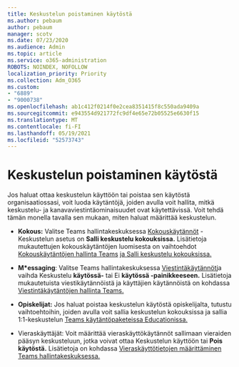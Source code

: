 ```yaml
---
title: Keskustelun poistaminen käytöstä
ms.author: pebaum
author: pebaum
manager: scotv
ms.date: 07/23/2020
ms.audience: Admin
ms.topic: article
ms.service: o365-administration
ROBOTS: NOINDEX, NOFOLLOW
localization_priority: Priority
ms.collection: Adm_O365
ms.custom:
- "6889"
- "9000738"
ms.openlocfilehash: ab1c412f0214f0e2cea8351415f8c550ada9409a
ms.sourcegitcommit: e943554d921772fc9df4e65e72b05525e6630f15
ms.translationtype: MT
ms.contentlocale: fi-FI
ms.lasthandoff: 05/19/2021
ms.locfileid: "52573743"
---
```

# <a name="disable-chat"></a>Keskustelun poistaminen käytöstä

Jos haluat ottaa keskustelun käyttöön tai poistaa sen käytöstä organisaatiossasi, voit luoda käytäntöjä, joiden avulla voit hallita, mitkä keskustelu- ja kanavaviestintäominaisuudet ovat käytettävissä. Voit tehdä tämän monella tavalla sen mukaan, miten haluat määrittää keskustelun.

- **Kokous:** Valitse Teams hallintakeskuksessa [Kokouskäytännöt](https://admin.teams.microsoft.com/) - Keskustelun asetus on **Salli keskustelu kokouksissa.** Lisätietoja mukautettujen kokouskäytäntöjen luomisesta on vaihtoehdot [Kokouskäytäntöjen hallinta Teams](/microsoftteams/meeting-policies-in-teams) [ja Salli keskustelu kokouksissa.](/microsoftteams/meeting-policies-in-teams#allow-chat-in-meetings)

- **M*essaging**: Valitse Teams hallintakeskuksessa [Viestintäkäytännöt](https://admin.teams.microsoft.com/)ja vaihda Keskustelu **käytössä-** tai Ei **käytössä -painikkeeseen.** Lisätietoja mukautetuista viestikäytännöistä ja käyttäjien käytännöistä on kohdassa [Viestintäkäytäntöjen hallinta Teams.](/microsoftteams/messaging-policies-in-teams)

- **Opiskelijat:** Jos haluat poistaa keskustelun käytöstä opiskelijalta, tutustu vaihtoehtoihin, joiden avulla voit sallia keskustelun kokouksissa ja sallia 1:1-keskustelun [Teams käytäntöpaketeissa Educationissa.](/microsoftteams/policy-packages-edu)

- Vieraskäyttäjät: Voit määrittää vieraskäyttökäytännöt sallimaan vieraiden pääsyn keskusteluun, jotka voivat ottaa Keskustelun käyttöön tai **Pois** **käytöstä.** Lisätietoja on kohdassa [Vieraskäyttötietojen määrittäminen Teams hallintakeskuksessa.](/microsoftteams/set-up-guests#configure-guest-access-in-the-teams-admin-center)




